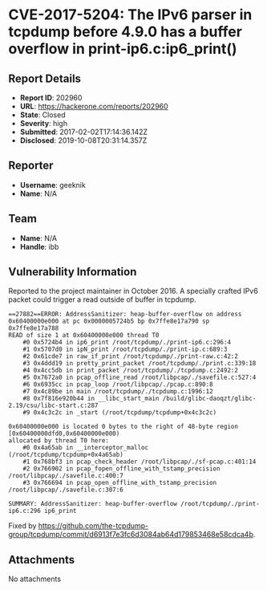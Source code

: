 # CVE-2017-5204: The IPv6 parser in tcpdump before 4.9.0 has a buffer overflow in print-ip6.c:ip6_print()

## Report Details
- **Report ID**: 202960
- **URL**: https://hackerone.com/reports/202960
- **State**: Closed
- **Severity**: high
- **Submitted**: 2017-02-02T17:14:36.142Z
- **Disclosed**: 2019-10-08T20:31:14.357Z

## Reporter
- **Username**: geeknik
- **Name**: N/A

## Team
- **Name**: N/A
- **Handle**: ibb

## Vulnerability Information
Reported to the project maintainer in October 2016. A specially crafted IPv6 packet could trigger a read outside of buffer in tcpdump.

```
==27882==ERROR: AddressSanitizer: heap-buffer-overflow on address 0x60400000e000 at pc 0x0000005724b5 bp 0x7ffe8e17a790 sp 0x7ffe8e17a788
READ of size 1 at 0x60400000e000 thread T0
    #0 0x5724b4 in ip6_print /root/tcpdump/./print-ip6.c:296:4
    #1 0x5707d0 in ipN_print /root/tcpdump/./print-ip.c:689:3
    #2 0x61cde7 in raw_if_print /root/tcpdump/./print-raw.c:42:2
    #3 0x4ddd19 in pretty_print_packet /root/tcpdump/./print.c:339:18
    #4 0x4cc5db in print_packet /root/tcpdump/./tcpdump.c:2492:2
    #5 0x7672a0 in pcap_offline_read /root/libpcap/./savefile.c:527:4
    #6 0x6935cc in pcap_loop /root/libpcap/./pcap.c:890:8
    #7 0x4c89be in main /root/tcpdump/./tcpdump.c:1996:12
    #8 0x7f816e920b44 in __libc_start_main /build/glibc-daoqzt/glibc-2.19/csu/libc-start.c:287
    #9 0x4c3c2c in _start (/root/tcpdump/tcpdump+0x4c3c2c)

0x60400000e000 is located 0 bytes to the right of 48-byte region [0x60400000dfd0,0x60400000e000)
allocated by thread T0 here:
    #0 0x4a65ab in __interceptor_malloc (/root/tcpdump/tcpdump+0x4a65ab)
    #1 0x768bf3 in pcap_check_header /root/libpcap/./sf-pcap.c:401:14
    #2 0x766902 in pcap_fopen_offline_with_tstamp_precision /root/libpcap/./savefile.c:400:7
    #3 0x766694 in pcap_open_offline_with_tstamp_precision /root/libpcap/./savefile.c:307:6

SUMMARY: AddressSanitizer: heap-buffer-overflow /root/tcpdump/./print-ip6.c:296 ip6_print
```

Fixed by https://github.com/the-tcpdump-group/tcpdump/commit/d6913f7e3fc6d3084ab64d179853468e58cdca4b.

## Attachments
No attachments
